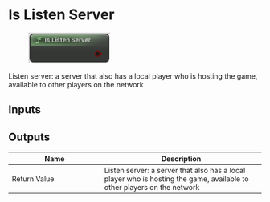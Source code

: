 # Is Listen Server

<div align="left" data-full-width="false"><figure><img src="../../../.gitbook/assets/is_listen_server.png" alt=""><figcaption></figcaption></figure></div>

Listen server: a server that also has a local player who is hosting the game, available to other players on the network

## Inputs

## Outputs

<table><thead><tr><th width="170">Name</th><th>Description</th></tr></thead><tbody><tr><td>Return Value</td><td>Listen server: a server that also has a local player who is hosting the game, available to other players on the network</td></tr></tbody></table>
